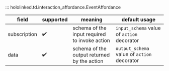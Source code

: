 

::: hololinked.td.interaction_affordance.EventAffordance
   
| field        | supported | meaning                       | default usage                  |
|--------------|-----------|-------------------------------|--------------------------------|
| subscription | ✔️ | schema of the input required to invoke action | `input_schema` value of `action` decorator |
| data | ✔️ | schema of the output returned by the action | `output_schema` value of `action` decorator |
